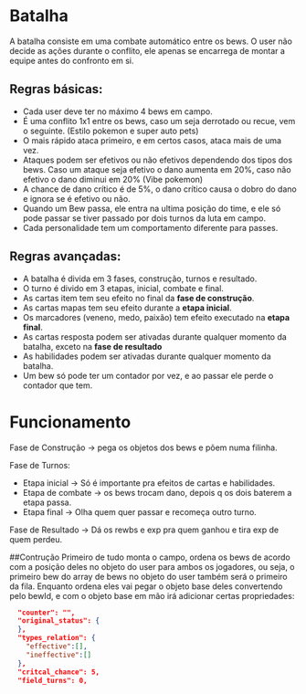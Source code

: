 # Batalha
A batalha consiste em uma combate automático entre os bews. O user não decide as ações durante o conflito, ele apenas se encarrega de montar a equipe antes do confronto em si.

## Regras básicas:
- Cada user deve ter no máximo 4 bews em campo.
- É uma conflito 1x1 entre os bews, caso um seja derrotado ou recue, vem o seguinte. (Estilo pokemon e super auto pets)
- O mais rápido ataca primeiro, e em certos casos, ataca mais de uma vez.
- Ataques podem ser efetivos ou não efetivos dependendo dos tipos dos bews. Caso um ataque seja efetivo o dano aumenta em 20%, caso não efetivo o dano diminui em 20% (Vibe pokemon)
- A chance de dano crítico é de 5%, o dano crítico causa o dobro do dano e ignora se é efetivo ou não.
- Quando um Bew passa, ele entra na ultima posição do time, e ele só pode passar se tiver passado por dois turnos da luta em campo.
- Cada personalidade tem um comportamento diferente para passes.

## Regras avançadas:
- A batalha é divida em 3 fases, construção, turnos e resultado.
- O turno é divido em 3 etapas, inicial, combate e final.
- As cartas item tem seu efeito no final da **fase de construção**.
- As cartas mapas tem seu efeito durante a **etapa inicial**.
- Os marcadores (veneno, medo, paixão) tem efeito executado na **etapa final**.
- As cartas resposta podem ser ativadas durante qualquer momento da batalha, exceto na **fase de resultado**
- As habilidades podem ser ativadas durante qualquer momento da batalha.
- Um bew só pode ter um contador por vez, e ao passar ele perde o contador que tem.

# Funcionamento

Fase de Construção -> pega os objetos dos bews e põem numa filinha.

Fase de Turnos:  
- Etapa inicial -> Só é importante pra efeitos de cartas e habilidades.
- Etapa de combate -> os bews trocam dano, depois q os dois baterem a etapa passa.
- Etapa final -> Olha quem quer passar e recomeça outro turno.  

Fase de Resultado -> Dá os rewbs e exp pra quem ganhou e tira exp de quem perdeu.

##Contrução
Primeiro de tudo monta o campo, ordena os bews de acordo com a posição deles no objeto do user para ambos os jogadores, ou seja, o primeiro bew do array de bews no objeto do user também será o primeiro da fila. Enquanto ordena eles vai pegar o objeto base deles convertendo pelo bewId, e com o objeto base em mão irá adicionar certas propriedades: 
```json 
  "counter": "", 
  "original_status": {
  }, 
  "types_relation": {
    "effective":[],
    "ineffective":[]
  }, 
  "critcal_chance": 5, 
  "field_turns": 0,
```

